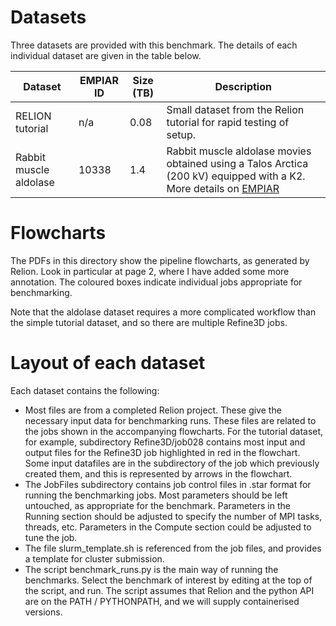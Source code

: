 # Datasets

Three datasets are provided with this benchmark. The details of each individual
dataset are given in the table below. 


| Dataset | EMPIAR ID    | Size (TB) | Description                                                                                                                                      |
|---------|--------------|-----------|--------------------------------------------------------------------------------------------------------------------------------------------------|
| RELION tutorial | n/a | 0.08 | Small dataset from the Relion tutorial for rapid testing of setup. |
| Rabbit muscle aldolase  | 10338          | 1.4      | Rabbit muscle aldolase movies obtained using a Talos Arctica (200 kV) equipped with a K2. More details on [EMPIAR](https://www.ebi.ac.uk/pdbe/emdb/empiar/entry/10338/)      |

# Flowcharts

The PDFs in this directory show the pipeline flowcharts, as generated by Relion. Look in particular at page 2, where I have added some more annotation. The coloured boxes indicate individual jobs appropriate for benchmarking.

Note that the aldolase dataset requires a more complicated workflow than the simple tutorial dataset, and so there are multiple Refine3D jobs. 

# Layout of each dataset

Each dataset contains the following:

- Most files are from a completed Relion project. These give the necessary input data for benchmarking runs.
These files are related to the jobs shown in the accompanying flowcharts. For the tutorial dataset, for example, subdirectory Refine3D/job028 contains most input and output files for the Refine3D job highlighted in red in the flowchart. Some input datafiles are in the subdirectory of the job which previously created them, and this is represented by arrows in the flowchart.
- The JobFiles subdirectory contains job control files in .star format for running the benchmarking jobs. Most parameters should be left untouched, as appropriate for the benchmark. Parameters in the Running section should be adjusted to specify the number of MPI tasks, threads, etc. Parameters in the Compute section could be adjusted to tune the job.
- The file slurm_template.sh is referenced from the job files, and provides a template for cluster submission.
- The script benchmark_runs.py is the main way of running the benchmarks. Select the benchmark of interest by editing at the top of the script, and run. The script assumes that Relion and the python API are on the PATH / PYTHONPATH, and we will supply containerised versions.
